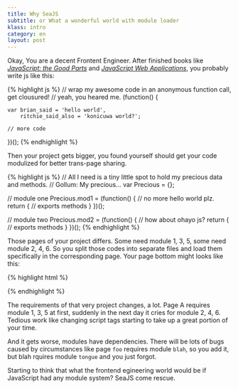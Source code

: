 ```yaml
---
title: Why SeaJS
subtitle: or What a wonderful world with module loader
klass: intro
category: en
layout: post
---
```


Okay, You are a decent Frontent Engineer.
After finished books like
[_JavaScript: the Good Parts_](http://www.amazon.com/JavaScript-Good-Parts-Douglas-Crockford/dp/0596517742/)
and [_JavaScript Web Applications_](http://www.amazon.com/JavaScript-Web-Applications-Alex-MacCaw/dp/144930351X/),
you probably write js like this:

{% highlight js %}
// wrap my awesome code in an anonymous function call, get clousured!
// yeah, you heared me.
(function() {

    var brian_said = 'hello world',
        ritchie_said_also = 'konicuwa world?';

    // more code
})();
{% endhighlight %}

Then your project gets bigger, you found yourself should get your code modulized
for better trans-page sharing.

{% highlight js %}
// All I need is a tiny little spot to hold my precious data and methods.
// Gollum: My precious...
var Precious = {};

// module one
Precious.mod1 = (function() {
    // no more hello world plz.
    return {
        // exports methods
    }
})();

// module two
Precious.mod2 = (function() {
    // how about ohayo js?
    return {
        // exports methods
    }
})();
{% endhighlight %}

Those pages of your project differs. Some need module 1, 3, 5, some need module 2, 4, 6.
So you split those codes into separate files and load them specifically in the corresponding page.
Your page bottom might looks like this:

{% highlight html %}
<!doctype html>
<html>
<head></head>
<body>
    <script>var Precious = {};</script>
    <script src="mod1.js"></script>
    <script src="mod2.js"></script>
    <script src="mod3.js"></script>
</body>
</html>
{% endhighlight %}

The requirements of that very project changes, a lot. Page A requires module 1, 3, 5 at first,
suddenly in the next day it cries for module 2, 4, 6. Tedious work like changing script tags
starting to take up a great portion of your time.

And it gets worse, modules have dependencies. There will be lots of bugs caused by circumstances like
page `foo` requires module `blah`, so you add it, but blah rquires module `tongue` and you just forgot.

Starting to think that what the frontend egineering world would be if JavaScript had any module system?
SeaJS come rescue.